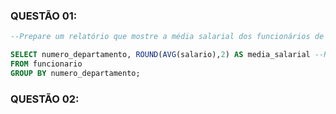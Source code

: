 
### QUESTÃO 01: 
```SQL
--Prepare um relatório que mostre a média salarial dos funcionários de cada departamento. 

SELECT numero_departamento, ROUND(AVG(salario),2) AS media_salarial --ROUND(AVG) faz com que o salario mostre apenas 2 decimais
FROM funcionario 
GROUP BY numero_departamento;
```

### QUESTÃO 02: 


